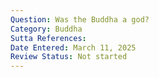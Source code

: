 ```yaml
---
Question: Was the Buddha a god?
Category: Buddha
Sutta References:
Date Entered: March 11, 2025
Review Status: Not started
---
```

